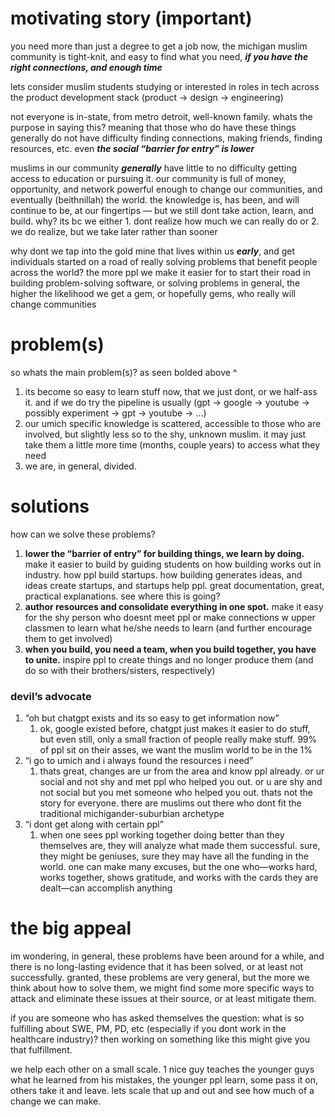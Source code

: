 # motivating story (important)

you need more than just a degree to get a job now, the michigan muslim community is tight-knit, and easy to find what you need, **_if you have the right connections, and enough time_**

lets consider muslim students studying or interested in roles in tech across the product development stack (product → design → engineering)

not everyone is in-state, from metro detroit, well-known family. whats the purpose in saying this? meaning that those who do have these things generally do not have difficulty finding connections, making friends, finding resources, etc. even **_the social “barrier for entry” is lower_**

muslims in our community **_generally_** have little to no difficulty getting access to education or pursuing it. our community is full of money, opportunity, and network powerful enough to change our communities, and eventually (beithnillah) the world. the knowledge is, has been, and will continue to be, at our fingertips — but we still dont take action, learn, and build. why? its bc we either 1. dont realize how much we can really do or 2. we do realize, but we take later rather than sooner

why dont we tap into the gold mine that lives within us **_early_**, and get individuals started on a road of really solving problems that benefit people across the world? the more ppl we make it easier for to start their road in building problem-solving software, or solving problems in general, the higher the likelihood we get a gem, or hopefully gems, who really will change communities

# problem(s)

so whats the main problem(s)? as seen bolded above ^

1. its become so easy to learn stuff now, that we just dont, or we half-ass it. and if we do try the pipeline is usually (gpt → google → youtube → possibly experiment → gpt → youtube → …)
2. our umich specific knowledge is scattered, accessible to those who are involved, but slightly less so to the shy, unknown muslim. it may just take them a little more time (months, couple years) to access what they need
3. we are, in general, divided.

# solutions

how can we solve these problems?

1. **lower the “barrier of entry” for building things, we learn by doing.** make it easier to build by guiding students on how building works out in industry. how ppl build startups. how building generates ideas, and ideas create startups, and startups help ppl. great documentation, great, practical explanations. see where this is going?
2. **author resources and consolidate everything in one spot.** make it easy for the shy person who doesnt meet ppl or make connections w upper classmen to learn what he/she needs to learn (and further encourage them to get involved)
3. **when you build, you need a team, when you build together, you have to unite.** inspire ppl to create things and no longer produce them (and do so with their brothers/sisters, respectively)

### devil’s advocate

1. “oh but chatgpt exists and its so easy to get information now”
   1. ok, google existed before, chatgpt just makes it easier to do stuff, but even still, only a small fraction of people really make stuff. 99% of ppl sit on their asses, we want the muslim world to be in the 1%
2. “i go to umich and i always found the resources i need”
   1. thats great, changes are ur from the area and know ppl already. or ur social and not shy and met ppl who helped you out. or u are shy and not social but you met someone who helped you out. thats not the story for everyone. there are muslims out there who dont fit the traditional michigander-suburbian archetype
3. “i dont get along with certain ppl”
   1. when one sees ppl working together doing better than they themselves are, they will analyze what made them successful. sure, they might be geniuses, sure they may have all the funding in the world. one can make many excuses, but the one who—works hard, works together, shows gratitude, and works with the cards they are dealt—can accomplish anything

# the big appeal

im wondering, in general, these problems have been around for a while, and there is no long-lasting evidence that it has been solved, or at least not successfully. granted, these problems are very general, but the more we think about how to solve them, we might find some more specific ways to attack and eliminate these issues at their source, or at least mitigate them.

if you are someone who has asked themselves the question: what is so fulfilling about SWE, PM, PD, etc (especially if you dont work in the healthcare industry)? then working on something like this might give you that fulfillment.

we help each other on a small scale. 1 nice guy teaches the younger guys what he learned from his mistakes, the younger ppl learn, some pass it on, others take it and leave. lets scale that up and out and see how much of a change we can make.

